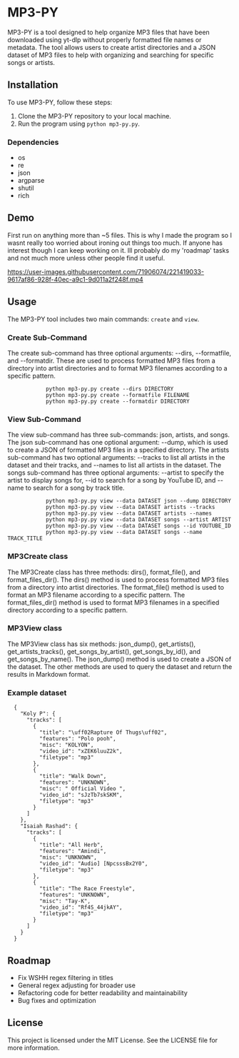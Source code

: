# MP3-PY

MP3-PY is a tool designed to help organize MP3 files that have been downloaded using yt-dlp without properly formatted file names or metadata. The tool allows users to create artist directories and a JSON dataset of MP3 files to help with organizing and searching for specific songs or artists. 

## Installation

To use MP3-PY, follow these steps:

1. Clone the MP3-PY repository to your local machine.
3. Run the program using `python mp3-py.py`.

### Dependencies
 - os
 - re
 - json
 - argparse
 - shutil
 - rich

## Demo
First run on anything more than ~5 files. This is why I made the program so I wasnt really too worried about ironing out things too much. If anyone has interest though I can keep working on it. Ill probably do my 'roadmap' tasks and not much more unless other people find it useful. 

https://user-images.githubusercontent.com/71906074/221419033-9617af86-928f-40ec-a9c1-9d011a2f248f.mp4


## Usage

The MP3-PY tool includes two main commands: `create` and `view`.

### Create Sub-Command
The create sub-command has three optional arguments: --dirs, --formatfile, and --formatdir. These are used to process formatted MP3 files from a directory into artist directories and to format MP3 filenames according to a specific pattern.
              
                python mp3-py.py create --dirs DIRECTORY
                python mp3-py.py create --formatfile FILENAME
                python mp3-py.py create --formatdir DIRECTORY
              
### View Sub-Command
The view sub-command has three sub-commands: json, artists, and songs. The json sub-command has one optional argument: --dump, which is used to create a JSON of formatted MP3 files in a specified directory. The artists sub-command has two optional arguments: --tracks to list all artists in the dataset and their tracks, and --names to list all artists in the dataset. The songs sub-command has three optional arguments: --artist to specify the artist to display songs for, --id to search for a song by YouTube ID, and --name to search for a song by track title.
              
                python mp3-py.py view --data DATASET json --dump DIRECTORY
                python mp3-py.py view --data DATASET artists --tracks
                python mp3-py.py view --data DATASET artists --names
                python mp3-py.py view --data DATASET songs --artist ARTIST
                python mp3-py.py view --data DATASET songs --id YOUTUBE_ID
                python mp3-py.py view --data DATASET songs --name TRACK_TITLE
              
### MP3Create class
The MP3Create class has three methods: dirs(), format_file(), and format_files_dir(). The dirs() method is used to process formatted MP3 files from a directory into artist directories. The format_file() method is used to format an MP3 filename according to a specific pattern. The format_files_dir() method is used to format MP3 filenames in a specified directory according to a specific pattern.

### MP3View class
The MP3View class has six methods: json_dump(), get_artists(), get_artists_tracks(), get_songs_by_artist(), get_songs_by_id(), and get_songs_by_name(). The json_dump() method is used to create a JSON of the dataset. The other methods are used to query the dataset and return the results in Markdown format.

### Example dataset

      {
        "Koly P": {
          "tracks": [
            {
              "title": "\uff02Rapture Of Thugs\uff02",
              "features": "Polo pooh",
              "misc": "KOLYON",
              "video_id": "xZEK6luuZ2k",
              "filetype": "mp3"
            },
            {
              "title": "Walk Down",
              "features": "UNKNOWN",
              "misc": " Official Video ",
              "video_id": "sJzTb7skSKM",
              "filetype": "mp3"
            }
          ]
        },
        "Isaiah Rashad": {
          "tracks": [
            {
              "title": "All Herb",
              "features": "Amindi",
              "misc": "UNKNOWN",
              "video_id": "Audio] [NpcsssBx2Y0",
              "filetype": "mp3"
            },
            {
              "title": "The Race Freestyle",
              "features": "UNKNOWN",
              "misc": "Tay-K",
              "video_id": "Rf4S_44jkAY",
              "filetype": "mp3"
            }
          ]
        }
      }

## Roadmap
 - Fix WSHH regex filtering in titles
 - General regex adjusting for broader use
 - Refactoring code for better readability and maintainability
 - Bug fixes and optimization

## License

This project is licensed under the MIT License. See the LICENSE file for more information.
